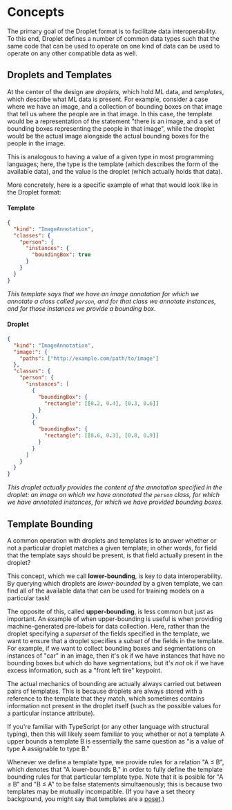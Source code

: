 # Concepts

The primary goal of the Droplet format is to facilitate data interoperability.  To this end, Droplet defines a number of common data types such that the same code that can be used to operate on one kind of data can be used to operate on any other compatible data as well.

## Droplets and Templates

At the center of the design are _droplets_, which hold ML data, and _templates_, which describe what ML data is present.  For example, consider a case where we have an image, and a collection of bounding boxes on that image that tell us where the people are in that image.  In this case, the template would be a representation of the statement "there is an image, and a set of bounding boxes representing the people in that image", while the droplet would be the actual image alongside the actual bounding boxes for the people in the image.

This is analogous to having a value of a given type in most programming languages; here, the type is the template (which describes the form of the available data), and the value is the droplet (which actually holds that data).

More concretely, here is a specific example of what that would look like in the Droplet format:

#### Template
```json
{
  "kind": "ImageAnnotation",
  "classes": {
    "person": {
      "instances": {
        "boundingBox": true
      }
    }
  }
}
```

_This template says that we have an image annotation for which we annotate a class called `person`, and for that class we annotate instances, and for those instances we provide a bounding box._

#### Droplet
```json
{
  "kind": "ImageAnnotation",
  "image:": {
    "paths": ["http://example.com/path/to/image"]
  },
  "classes": {
    "person": {
      "instances": [
        {
          "boundingBox": {
            "rectangle": [[0.2, 0.4], [0.3, 0.6]]
          }
        },
        {
          "boundingBox": {
            "rectangle": [[0.6, 0.3], [0.8, 0.9]]
          }
        }
      ]
    }
  }
}
```

_This droplet actually provides the content of the annotation specified in the droplet: an image on which we have annotated the `person` class, for which we have annotated instances, for which we have provided bounding boxes._

## Template Bounding

A common operation with droplets and templates is to answer whether or not a particular droplet matches a given template; in other words, for field that the template says should be present, is that field actually present in the droplet?

This concept, which we call **lower-bounding**, is key to data interoperability.  By querying which droplets are _lower-bounded_ by a given template, we can find all of the available data that can be used for training models on a particular task!

The opposite of this, called **upper-bounding**, is less common but just as important.  An example of when upper-bounding is useful is when providing machine-generated pre-labels for data collection.  Here, rather than the droplet specifying a _superset_ of the fields specified in the template, we want to ensure that a droplet specifies a _subset_ of the fields in the template.  For example, if we want to collect bounding boxes and segmentations on instances of "car" in an image, then it's ok if we have instances that have no bounding boxes but which do have segmentations, but it's _not_ ok if we have excess information, such as a "front left tire" keypoint.

The actual mechanics of bounding are actually always carried out between pairs of templates.  This is because droplets are always stored with a reference to the template that they match, which sometimes contains information not present in the droplet itself (such as the possible values for a particular instance attribute).

If you're familiar with TypeScript (or any other language with structural typing), then this will likely seem familiar to you; whether or not a template A upper bounds a template B is essentially the same question as "is a value of type A assignable to type B."

Whenever we define a template type, we provide rules for a relation "A ≤ B", which denotes that "A lower-bounds B," in order to fully define the template bounding rules for that particular template type.  Note that it is posible for "A ≤ B" and "B ≤ A" to be false statements simultaenously; this is because two templates may be mutually incompatible.  (If you have a set theory background, you might say that templates are a [poset](https://en.wikipedia.org/wiki/Partially_ordered_set).)
